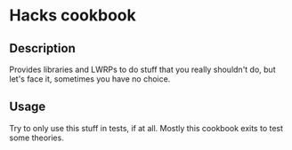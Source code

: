 # Hacks cookbook

## Description

Provides libraries and LWRPs to do stuff that you really shouldn't do, but let's face it, sometimes you have no choice.

## Usage

Try to only use this stuff in tests, if at all.  Mostly this cookbook exits to test some theories.